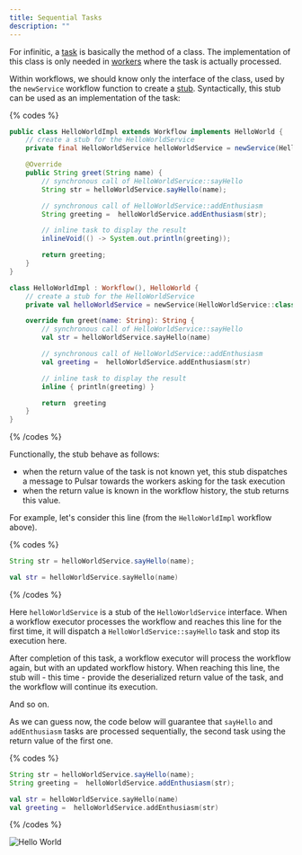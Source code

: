 ```yaml
---
title: Sequential Tasks
description: ""
---
```


For infinitic, a [task](/docs/services/syntax) is basically the method of a class. The implementation of this class is only needed in [workers](/docs/services/workers) where the task is actually processed.

Within workflows, we should know only the interface of the class, used by the `newService` workflow function to create a [stub](https://en.wikipedia.org/wiki/Method_stub). Syntactically, this stub can be used as an implementation of the task:

{% codes %}

```java
public class HelloWorldImpl extends Workflow implements HelloWorld {
    // create a stub for the HelloWorldService
    private final HelloWorldService helloWorldService = newService(HelloWorldService.class);

    @Override
    public String greet(String name) {
        // synchronous call of HelloWorldService::sayHello
        String str = helloWorldService.sayHello(name);

        // synchronous call of HelloWorldService::addEnthusiasm
        String greeting =  helloWorldService.addEnthusiasm(str);

        // inline task to display the result
        inlineVoid(() -> System.out.println(greeting));

        return greeting;
    }
}
```

```kotlin
class HelloWorldImpl : Workflow(), HelloWorld {
    // create a stub for the HelloWorldService
    private val helloWorldService = newService(HelloWorldService::class.java)

    override fun greet(name: String): String {
        // synchronous call of HelloWorldService::sayHello
        val str = helloWorldService.sayHello(name)

        // synchronous call of HelloWorldService::addEnthusiasm
        val greeting =  helloWorldService.addEnthusiasm(str)

        // inline task to display the result
        inline { println(greeting) }

        return  greeting
    }
}
```

{% /codes %}

Functionally, the stub behave as follows:

- when the return value of the task is not known yet, this stub dispatches a message to Pulsar towards the workers asking for the task execution
- when the return value is known in the workflow history, the stub returns this value.

For example, let's consider this line (from the `HelloWorldImpl` workflow above).

{% codes %}

```java
String str = helloWorldService.sayHello(name);
```

```kotlin
val str = helloWorldService.sayHello(name)
```

{% /codes %}

Here `helloWorldService` is a stub of the `HelloWorldService` interface. When a workflow executor processes the workflow and reaches this line for the first time, it will dispatch a `HelloWorldService::sayHello` task and stop its execution here.

After completion of this task, a workflow executor will process the workflow again, but with an updated workflow history. When reaching this line, the stub will - this time - provide the deserialized return value of the task, and the workflow will continue its execution.

And so on.

As we can guess now, the code below will guarantee that `sayHello` and `addEnthusiasm` tasks are processed sequentially, the second task using the return value of the first one.

{% codes %}

```java
String str = helloWorldService.sayHello(name);
String greeting =  helloWorldService.addEnthusiasm(str);
```

```kotlin
val str = helloWorldService.sayHello(name)
val greeting =  helloWorldService.addEnthusiasm(str)
```

{% /codes %}

![Hello World](/img/hello-world@2x.png)
